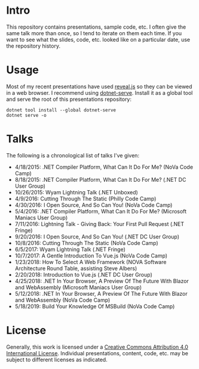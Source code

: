 # Intro

This repository contains presentations, sample code, etc. I often give the same talk more than once, so I tend to iterate on them each time. If you want to see what the slides, code, etc. looked like on a particular date, use the repository history.

# Usage

Most of my recent presentations have used [reveal.js](https://github.com/hakimel/reveal.js) so they can be viewed in a web browser. I recommend using [dotnet-serve](https://github.com/natemcmaster/dotnet-serve). Install it as a global tool and serve the root of this presentations repository:

```
dotnet tool install --global dotnet-serve
dotnet serve -o
```

# Talks

The following is a chronological list of talks I've given:
- 4/18/2015: .NET Compiler Platform, What Can It Do For Me? (NoVa Code Camp)
- 8/18/2015: .NET Compiler Platform, What Can It Do For Me? (.NET DC User Group)
- 10/26/2015: Wyam Lightning Talk (.NET Unboxed)
- 4/9/2016: Cutting Through The Static (Philly Code Camp)
- 4/30/2016: I Open Source, And So Can You! (NoVa Code Camp)
- 5/4/2016: .NET Compiler Platform, What Can It Do For Me? (Microsoft Maniacs User Group)
- 7/11/2016: Lightning Talk - Giving Back: Your First Pull Request (.NET Fringe)
- 9/20/2016: I Open Source, And So Can You! (.NET DC User Group)
- 10/8/2016: Cutting Through The Static (NoVa Code Camp)
- 6/5/2017: Wyam Lightning Talk (.NET Fringe)
- 10/7/2017: A Gentle Introduction To Vue.js (NoVa Code Camp)
- 1/23/2018: How To Select A Web Framework (NOVA Software Architecture Round Table, assisting Steve Albers)
- 2/20/2018: Introduction to Vue.js (.NET DC User Group)
- 4/25/2018: .NET In Your Browser, A Preview Of The Future With Blazor and WebAssembly (Microsoft Maniacs User Group)
- 5/12/2018: .NET In Your Browser, A Preview Of The Future With Blazor and WebAssembly (NoVa Code Camp)
- 5/18/2019: Build Your Knowledge Of MSBuild (NoVa Code Camp)

# License

Generally, this work is licensed under a [Creative Commons Attribution 4.0 International License](http://creativecommons.org/licenses/by/4.0/). Individual presentations, content, code, etc. may be subject to different licenses as indicated.